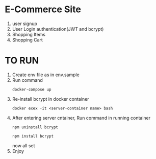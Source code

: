 # E-Commerce Site
1. user signup
2. User Login authentication(JWT and bcrypt)
3. Shopping Items
4. Shopping Cart

# TO RUN

1. Create env file as in env.sample
2. Run command
   ```
   docker-compose up
   ```
3. Re-install bcrypt in docker container 
   ``` 
   docker exex -it <server-container name> bash
   ```
4. After entering server cntainer, Run command in running container
   ```
   npm uninstall bcrypt
   ```
   ```
   npm install bcrypt
   ```
   now all set
5. Enjoy
